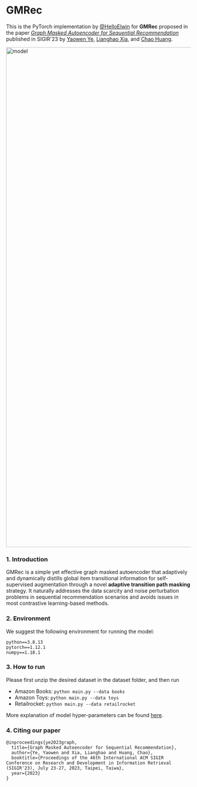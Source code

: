 # GMRec

This is the PyTorch implementation by [@HelloElwin](https://github.com/HelloElwin) for **GMRec** proposed in the paper [*Graph Masked Autoencoder for Sequential Recommendation*](https://arxiv.org/abs/2305.04619) published in SIGIR'23 by [Yaowen Ye](https://helloelwin.github.io/), [Lianghao Xia](https://akaxlh.github.io/), and [Chao Huang](https://sites.google.com/view/chaoh).

<img width="1362" alt="model" src="https://user-images.githubusercontent.com/40925586/236808551-aaf34e77-8e97-4043-8c6b-e83dd5fd943b.png">

### 1. Introduction

GMRec is a simple yet effective graph masked autoencoder that adaptively and dynamically distills global item transitional information for self-supervised augmentation through a novel **adaptive transition path masking** strategy. It naturally addresses the data scarcity and noise perturbation problems in sequential recommendation scenarios and avoids issues in most contrastive learning-based methods.

### 2. Environment

We suggest the following environment for running the model:

```
python==3.8.13
pytorch==1.12.1
numpy==1.18.1
```

### 3. How to run

Please first unzip the desired dataset in the dataset folder, and then run

- Amazon Books: `python main.py --data books`
- Amazon Toys: `python main.py --data toys`
- Retailrocket: `python main.py --data retailrocket`

More explanation of model hyper-parameters can be found [here](./params.py).

### 4. Citing our paper

```
@inproceedings{ye2023graph,
  title={Graph Masked Autoencoder for Sequential Recommendation},
  author={Ye, Yaowen and Xia, Lianghao and Huang, Chao},
  booktitle={Proceedings of the 46th International ACM SIGIR Conference on Research and Development in Information Retrieval (SIGIR'23), July 23-27, 2023, Taipei, Taiwa},
  year={2023}
}
```
